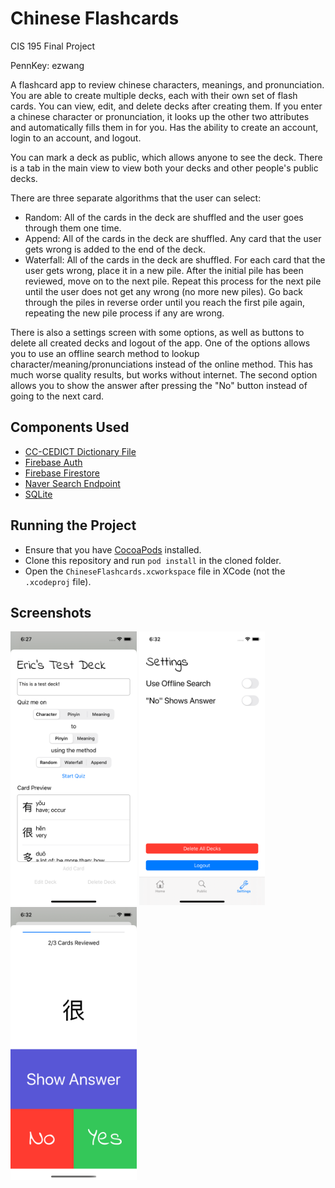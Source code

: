 # Chinese Flashcards

CIS 195 Final Project

PennKey: ezwang

A flashcard app to review chinese characters, meanings, and pronunciation.
You are able to create multiple decks, each with their own set of flash cards.
You can view, edit, and delete decks after creating them.
If you enter a chinese character or pronunciation, it looks up the other two attributes and automatically fills them in for you.
Has the ability to create an account, login to an account, and logout.

You can mark a deck as public, which allows anyone to see the deck. There is a tab in the main view to view both your decks and other people's public decks.

There are three separate algorithms that the user can select:
- Random: All of the cards in the deck are shuffled and the user goes through them one time.
- Append: All of the cards in the deck are shuffled. Any card that the user gets wrong is added to the end of the deck.
- Waterfall: All of the cards in the deck are shuffled. For each card that the user gets wrong, place it in a new pile. After the initial pile has been reviewed, move on to the next pile. Repeat this process for the next pile until the user does not get any wrong (no more new piles). Go back through the piles in reverse order until you reach the first pile again, repeating the new pile process if any are wrong.

There is also a settings screen with some options, as well as buttons to delete all created decks and logout of the app.
One of the options allows you to use an offline search method to lookup character/meaning/pronunciations instead of the online method.
This has much worse quality results, but works without internet.
The second option allows you to show the answer after pressing the "No" button instead of going to the next card.

## Components Used

- [CC-CEDICT Dictionary File](https://www.mdbg.net/chinese/dictionary?page=cc-cedict)
- [Firebase Auth](https://firebase.google.com/docs/auth)
- [Firebase Firestore](https://firebase.google.com/docs/firestore)
- [Naver Search Endpoint](https://dict.naver.com/linedict/zhendict/dict.html#/cnen/home)
- [SQLite](https://github.com/stephencelis/SQLite.swift)

## Running the Project

- Ensure that you have [CocoaPods](https://cocoapods.org/) installed.
- Clone this repository and run `pod install` in the cloned folder.
- Open the `ChineseFlashcards.xcworkspace` file in XCode (not the `.xcodeproj` file).

## Screenshots

<img src="/images/screenshot1.png?raw=true" width="40%" />
<img src="/images/screenshot2.png?raw=true" width="40%" />
<img src="/images/screenshot3.png?raw=true" width="40%" />
